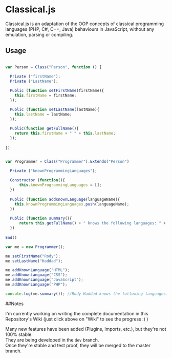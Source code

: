 # Classical.js


Classical.js is an adaptation of the OOP concepts of classical programming languages (PHP, C#, C++, Java) behaviours in JavaScript, without any emulation, parsing or compiling.

## Usage
  ```javascript
  
  var Person = Class("Person", function () {
  
    Private ("firstName");
    Private ("LastName");
    
    Public (function setFirstName(firstName){
      this.firstName = firstName;
    });

    Public (function setLastName(lastName){
      this.lastName = lastName;
    });
    
    Public(function getFullName(){
      return this.firstName + " " + this.lastName;
    });
    
  })

  
  var Programmer = Class("Programmer").Extends("Person")
  
    Private ("knownProgrammingLanguages");
    
    Constructor (function(){
        this.knownProgrammingLanguages = [];
    })
    
    Public (function addKnownLanguage(languageName){
      this.knownProgrammingLanguages.push(languageName);
    })
    
    Public (function summary(){
        return this.getFullName() + " knows the following languages: " + this.knownProgrammingLanguages.join(", ");
    })
    
  End()

  var me = new Programmer();
  
  me.setFirstName("Rody");
  me.setLastName("Haddad");
  
  me.addKnownLanguage("HTML");
  me.addKnownLanguage("CSS");
  me.addKnownLanguage("JavaScript");
  me.addKnownLanguage("PHP");
  
  console.log(me.summary()); //Rody Haddad knows the following languages: HTML, CSS, JavaScript, PHP 
  ```

##Notes

I'm currently working on writing the complete documentation in this Repository's Wiki (just click above on "Wiki" to see the progress :) )

Many new features have been added (Plugins, Imports, etc.), but they're not 100% stable.  
They are being developed in the `dev` branch.  
Once they're stable and test proof, they will be merged to the master branch.  
